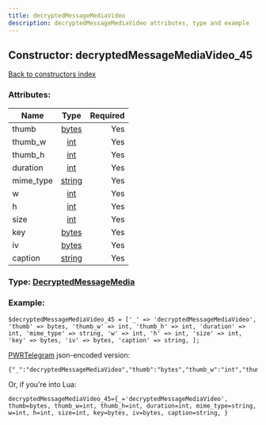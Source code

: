 ```yaml
---
title: decryptedMessageMediaVideo
description: decryptedMessageMediaVideo attributes, type and example
---
```

## Constructor: decryptedMessageMediaVideo\_45  
[Back to constructors index](index.md)



### Attributes:

| Name     |    Type       | Required |
|----------|:-------------:|---------:|
|thumb|[bytes](../types/bytes.md) | Yes|
|thumb\_w|[int](../types/int.md) | Yes|
|thumb\_h|[int](../types/int.md) | Yes|
|duration|[int](../types/int.md) | Yes|
|mime\_type|[string](../types/string.md) | Yes|
|w|[int](../types/int.md) | Yes|
|h|[int](../types/int.md) | Yes|
|size|[int](../types/int.md) | Yes|
|key|[bytes](../types/bytes.md) | Yes|
|iv|[bytes](../types/bytes.md) | Yes|
|caption|[string](../types/string.md) | Yes|



### Type: [DecryptedMessageMedia](../types/DecryptedMessageMedia.md)


### Example:

```
$decryptedMessageMediaVideo_45 = ['_' => 'decryptedMessageMediaVideo', 'thumb' => bytes, 'thumb_w' => int, 'thumb_h' => int, 'duration' => int, 'mime_type' => string, 'w' => int, 'h' => int, 'size' => int, 'key' => bytes, 'iv' => bytes, 'caption' => string, ];
```  

[PWRTelegram](https://pwrtelegram.xyz) json-encoded version:

```
{"_":"decryptedMessageMediaVideo","thumb":"bytes","thumb_w":"int","thumb_h":"int","duration":"int","mime_type":"string","w":"int","h":"int","size":"int","key":"bytes","iv":"bytes","caption":"string"}
```


Or, if you're into Lua:  


```
decryptedMessageMediaVideo_45={_='decryptedMessageMediaVideo', thumb=bytes, thumb_w=int, thumb_h=int, duration=int, mime_type=string, w=int, h=int, size=int, key=bytes, iv=bytes, caption=string, }

```


